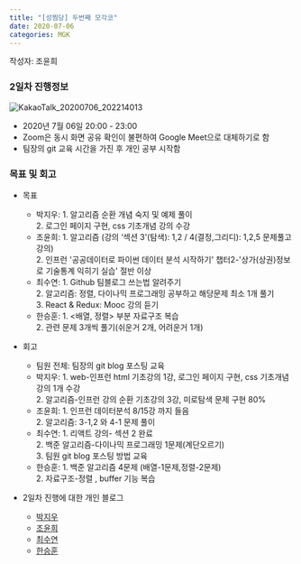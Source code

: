 ```yaml
---
title: "[성찜당] 두번째 모각코"
date: 2020-07-06
categories: MGK
--- 
```


작성자: 조윤희

### 2일차 진행정보  
![KakaoTalk_20200706_202214013](https://user-images.githubusercontent.com/26339800/86588609-fc90cf80-bfc6-11ea-839e-0d5aa4fb4c59.png)

+ 2020년 7월 06일 20:00 - 23:00  
+ Zoom은 동시 화면 공유 확인이 불편하여 Google Meet으로 대체하기로 함
+ 팀장의 git 교육 시간을 가진 후 개인 공부 시작함


### 목표 및 회고  
+ 목표  
  - 박지우: 1. 알고리즘 순환 개념 숙지 및 예제 풀이    
              2. 로그인 페이지 구현, css 기초개념 강의 수강  
  - 조윤희: 1. 알고리즘 (강의 ‘섹션 3'(탐색): 1,2 / 4(결정,그리디): 1,2,5 문제풀고 강의)      
              2. 인프런 '공공데이터로 파이썬 데이터 분석 시작하기' 챕터2-'상가(상권)정보로 기술통계 익히기 실습' 절반 이상    
  - 최수연: 1. Github 팀블로그 쓰는법 알려주기    
              2. 알고리즘: 정렬, 다이나믹 프로그래밍 공부하고 해당문제 최소 1개 풀기      
              3. React & Redux: Mooc 강의 듣기      
  - 한승훈: 1. <배열, 정렬> 부분 자료구조 복습     
              2. 관련 문제 3개씩 풀기(쉬운거 2개, 어려운거 1개)  
  
+ 회고  
  - 팀원 전체: 팀장의 git blog 포스팅 교육  
  - 박지우: 1. web-인프런 html 기초강의 1강, 로그인 페이지 구현, css 기초개념 강의 1개 수강  
              2. 알고리즘-인프런 강의 순환 기초강의 3강, 미로탐색 문제 구현 80%      
  - 조윤희: 1. 인프런 데이터분석 8/15강 까지 들음     
              2. 알고리즘: 3-1,2 와 4-1 문제 풀이     
  - 최수연: 1. 리액트 강의- 섹션 2 완료    
              2. 백준 알고리즘-다이나믹 프로그래밍 1문제(계단오르기)    
              3. 팀원 git blog 포스팅 방법 교육  
  - 한승훈: 1. 백준 알고리즘 4문제 (배열-1문제,정렬-2문제)      
              2. 자료구조-정렬 , buffer 기능 복습    
 
+ 2일차 진행에 대한 개인 블로그  
  - [박지우](https://jwpark6.github.io/day2/)  
  - [조윤희](https://uni2237.github.io/mgc/MGC02/)  
  - [최수연](https://suyeonchoi.github.io/mgk/third-mgk-post/)  
  - [한승훈](https://gooriiie.github.io/%EB%AA%A8%EA%B0%81%EC%BD%94-2%EC%A3%BC%EC%B0%A8-%EB%AA%A9%ED%91%9C%EC%99%80-%ED%9A%8C%EA%B3%A0/)  
  
